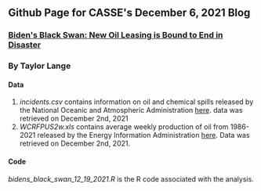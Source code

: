 ## Github Page for CASSE's December 6, 2021 Blog
### [Biden's Black Swan: New Oil Leasing is Bound to End in Disaster](https://steadystate.org/bidens-black-swan-new-oil-leasing-is-bound-to-end-in-disaster/)
### By Taylor Lange

#### Data
1. _incidents.csv_ contains information on oil and chemical spills released by the National Oceanic and Atmospheric Administration [here](https://incidentnews.noaa.gov/raw/index). data was retrieved on December 2nd, 2021
2. _WCRFPUS2w.xls_ contains average weekly production of oil from 1986-2021 released by the Energy Information Administration [here](https://www.eia.gov/dnav/pet/hist/LeafHandler.ashx?n=PET&s=WCRFPUS2&f=W). Data was retrieved on December 2nd, 2021.

#### Code

_bidens_black_swan_12_19_2021.R_ is the R code associated with the analysis.


